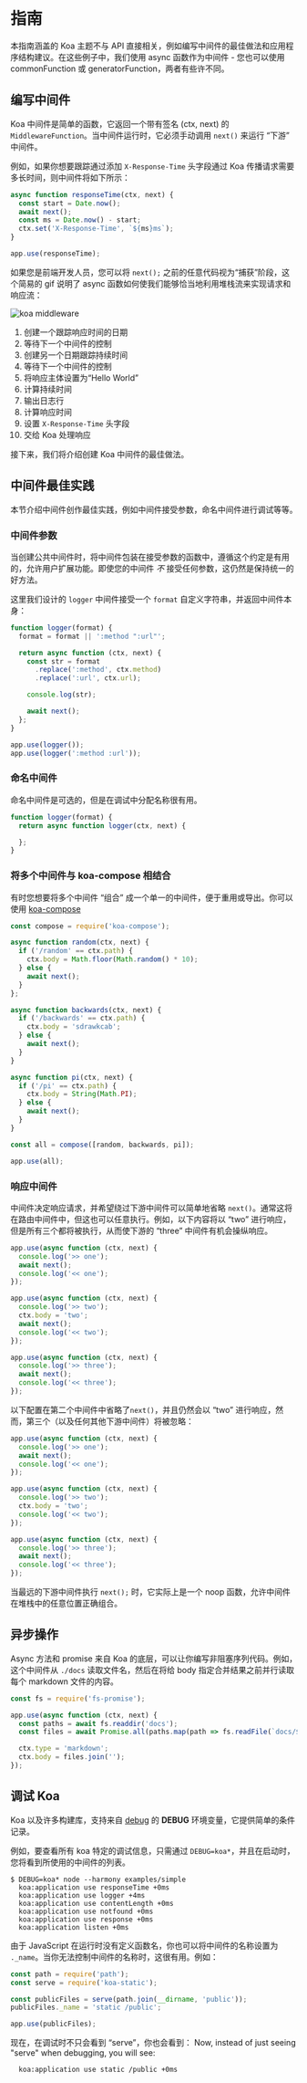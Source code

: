 
# 指南

本指南涵盖的 Koa 主题不与 API 直接相关，例如编写中间件的最佳做法和应用程序结构建议。在这些例子中，我们使用 async 函数作为中间件 - 您也可以使用 commonFunction 或 generatorFunction，两者有些许不同。

## 编写中间件

Koa 中间件是简单的函数，它返回一个带有签名 (ctx, next) 的`MiddlewareFunction`。当中间件运行时，它必须手动调用 `next()` 来运行 “下游” 中间件。

例如，如果你想要跟踪通过添加 `X-Response-Time` 头字段通过 Koa 传播请求需要多长时间，则中间件将如下所示：

```js
async function responseTime(ctx, next) {
  const start = Date.now();
  await next();
  const ms = Date.now() - start;
  ctx.set('X-Response-Time', `${ms}ms`);
}

app.use(responseTime);
```

如果您是前端开发人员，您可以将 `next();` 之前的任意代码视为“捕获”阶段，这个简易的 gif 说明了 async 函数如何使我们能够恰当地利用堆栈流来实现请求和响应流：

![koa middleware](middleware.gif)

   1. 创建一个跟踪响应时间的日期
   2. 等待下一个中间件的控制
   3. 创建另一个日期跟踪持续时间
   4. 等待下一个中间件的控制
   5. 将响应主体设置为“Hello World”
   6. 计算持续时间
   7. 输出日志行
   8. 计算响应时间
   9. 设置 `X-Response-Time` 头字段
   10. 交给 Koa 处理响应

接下来，我们将介绍创建 Koa 中间件的最佳做法。

## 中间件最佳实践

本节介绍中间件创作最佳实践，例如中间件接受参数，命名中间件进行调试等等。

### 中间件参数

当创建公共中间件时，将中间件包装在接受参数的函数中，遵循这个约定是有用的，允许用户扩展功能。即使您的中间件 _不_ 接受任何参数，这仍然是保持统一的好方法。

这里我们设计的 `logger` 中间件接受一个 `format` 自定义字符串，并返回中间件本身：

```js
function logger(format) {
  format = format || ':method ":url"';

  return async function (ctx, next) {
    const str = format
      .replace(':method', ctx.method)
      .replace(':url', ctx.url);

    console.log(str);

    await next();
  };
}

app.use(logger());
app.use(logger(':method :url'));
```

### 命名中间件

  命名中间件是可选的，但是在调试中分配名称很有用。

```js
function logger(format) {
  return async function logger(ctx, next) {

  };
}
```

### 将多个中间件与 koa-compose 相结合

有时您想要将多个中间件 “组合” 成一个单一的中间件，便于重用或导出。你可以使用 [koa-compose](https://github.com/koajs/compose)

```js
const compose = require('koa-compose');

async function random(ctx, next) {
  if ('/random' == ctx.path) {
    ctx.body = Math.floor(Math.random() * 10);
  } else {
    await next();
  }
};

async function backwards(ctx, next) {
  if ('/backwards' == ctx.path) {
    ctx.body = 'sdrawkcab';
  } else {
    await next();
  }
}

async function pi(ctx, next) {
  if ('/pi' == ctx.path) {
    ctx.body = String(Math.PI);
  } else {
    await next();
  }
}

const all = compose([random, backwards, pi]);

app.use(all);
```

  

### 响应中间件

中间件决定响应请求，并希望绕过下游中间件可以简单地省略 `next()`。通常这将在路由中间件中，但这也可以任意执行。例如，以下内容将以 “two” 进行响应，但是所有三个都将被执行，从而使下游的 “three” 中间件有机会操纵响应。

```js
app.use(async function (ctx, next) {
  console.log('>> one');
  await next();
  console.log('<< one');
});

app.use(async function (ctx, next) {
  console.log('>> two');
  ctx.body = 'two';
  await next();
  console.log('<< two');
});

app.use(async function (ctx, next) {
  console.log('>> three');
  await next();
  console.log('<< three');
});
```

以下配置在第二个中间件中省略了`next()`，并且仍然会以 “two” 进行响应，然而，第三个（以及任何其他下游中间件）将被忽略：

```js
app.use(async function (ctx, next) {
  console.log('>> one');
  await next();
  console.log('<< one');
});

app.use(async function (ctx, next) {
  console.log('>> two');
  ctx.body = 'two';
  console.log('<< two');
});

app.use(async function (ctx, next) {
  console.log('>> three');
  await next();
  console.log('<< three');
});
```

当最远的下游中间件执行 `next();` 时，它实际上是一个 noop 函数，允许中间件在堆栈中的任意位置正确组合。

## 异步操作

Async 方法和 promise 来自 Koa 的底层，可以让你编写非阻塞序列代码。例如，这个中间件从 `./docs` 读取文件名，然后在将给 body 指定合并结果之前并行读取每个 markdown 文件的内容。


```js
const fs = require('fs-promise');

app.use(async function (ctx, next) {
  const paths = await fs.readdir('docs');
  const files = await Promise.all(paths.map(path => fs.readFile(`docs/${path}`, 'utf8')));

  ctx.type = 'markdown';
  ctx.body = files.join('');
});
```

## 调试 Koa

Koa 以及许多构建库，支持来自 [debug](https://github.com/visionmedia/debug) 的 __DEBUG__ 环境变量，它提供简单的条件记录。

例如，要查看所有 koa 特定的调试信息，只需通过 `DEBUG=koa*`，并且在启动时，您将看到所使用的中间件的列表。

```
$ DEBUG=koa* node --harmony examples/simple
  koa:application use responseTime +0ms
  koa:application use logger +4ms
  koa:application use contentLength +0ms
  koa:application use notfound +0ms
  koa:application use response +0ms
  koa:application listen +0ms
```

由于 JavaScript 在运行时没有定义函数名，你也可以将中间件的名称设置为 `._name`。当你无法控制中间件的名称时，这很有用。例如：

```js
const path = require('path');
const serve = require('koa-static');

const publicFiles = serve(path.join(__dirname, 'public'));
publicFiles._name = 'static /public';

app.use(publicFiles);
```

现在，在调试时不只会看到  “serve”，你也会看到：
  Now, instead of just seeing "serve" when debugging, you will see:

```
  koa:application use static /public +0ms
```
